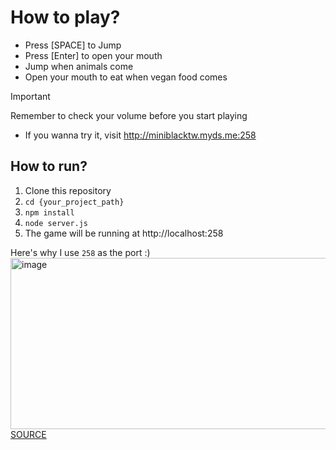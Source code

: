 # How to play?
- Press [SPACE] to Jump
- Press [Enter] to open your mouth
- Jump when animals come
- Open your mouth to eat when vegan food comes
> [!IMPORTANT]
> Remember to check your volume before you start playing
- If you wanna try it, visit http://miniblacktw.myds.me:258

## How to run?
1. Clone this repository
2. `cd {your_project_path}`
3. `npm install`
4. `node server.js`
5. The game will be running at http://localhost:258

Here's why I use `258` as the port :)
<img width="1242" height="274" alt="image" src="https://github.com/user-attachments/assets/8ae66adb-2636-4f3f-a3cf-962863d84bbd" />
[SOURCE](https://veganuary.com/en-us/how-many-people-took-part-in-veganuary-2025-the-results-explained)

